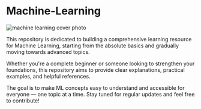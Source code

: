 # Machine-Learning
![machine learning cover photo](https://github.com/user-attachments/assets/a2919739-ef7f-4f6e-80d3-a4d81d86d944)


This repository is dedicated to building a comprehensive learning resource for Machine Learning, starting from the absolute basics and gradually moving towards advanced topics.

Whether you're a complete beginner or someone looking to strengthen your foundations, this repository aims to provide clear explanations, practical examples, and helpful references.

The goal is to make ML concepts easy to understand and accessible for everyone — one topic at a time.
Stay tuned for regular updates and feel free to contribute!
